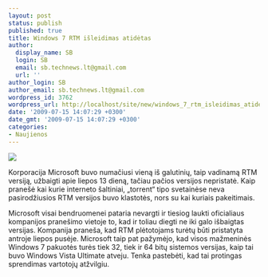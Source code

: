 ```yaml
---
layout: post
status: publish
published: true
title: Windows 7 RTM išleidimas atidėtas
author:
  display_name: SB
  login: SB
  email: sb.technews.lt@gmail.com
  url: ''
author_login: SB
author_email: sb.technews.lt@gmail.com
wordpress_id: 3762
wordpress_url: http://localhost/site/new/windows_7_rtm_isleidimas_atidetas/
date: '2009-07-15 14:07:29 +0300'
date_gmt: '2009-07-15 14:07:29 +0300'
categories:
- Naujienos
---
```

<div class="imgright"><img src="http://tbn1.google.com/images?q=tbn:PIp1BmT3oyWPXM:http://technologijos.eu/wp-content/uploads/2009/01/windows_7_c-300x300.jpg"  /></div>
<p>Korporacija Microsoft buvo numačiusi vieną iš galutinių, taip vadinamą RTM versiją, užbaigti apie liepos 13 dieną, tačiau pačios versijos nepristatė. Kaip pranešė kai kurie interneto šaltiniai, „torrent“ tipo svetainėse neva pasirodžiusios RTM versijos buvo klastotės, nors su kai kuriais pakeitimais.</p>
<p>Microsoft visai bendruomenei pataria nevargti ir tiesiog laukti oficialiaus kompanijos pranešimo vietoje to, kad ir toliau diegti ne iki galo išbaigtas versijas. Kompanija praneša, kad RTM plėtotojams turėtų būti pristatyta antroje liepos pusėje. Microsoft taip pat pažymėjo, kad visos mažmeninės Windows 7 pakuotės turės tiek 32, tiek ir 64 bitų sistemos versijas, kaip tai buvo Windows Vista Ultimate atveju. Tenka pastebėti, kad tai protingas sprendimas vartotojų atžvilgiu.</p>

